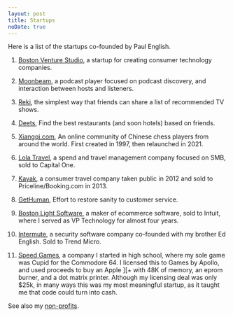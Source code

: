 ```yaml
---
layout: post
title: Startups
noDate: true
---
```


Here is a list of the startups co-founded by Paul English.

1. [Boston Venture Studio](https://www.bvs.net), a startup for creating consumer technology companies.

2. [Moonbeam](http://moonbeam.fm), a podcast player focused on podcast discovery, and interaction between hosts and listeners.

3. [Reki](https://reki.tv), the simplest way that friends can share a list of recommended TV shows.

4. [Deets](https://trydeets.com), Find the best restaurants (and soon hotels) based on friends.

5. [Xiangqi.com](https://xiangqi.com), An online community of Chinese chess players from around the world. First created in 1997, then relaunched in 2021.

6. [Lola Travel](/lolatravel.html), a spend and travel management company focused on SMB, sold to Capital One.

7. [Kayak](http://kayak.com), a consumer travel company taken public in 2012 and sold to Priceline/Booking.com in 2013.

8. [GetHuman](http://gethuman.com), Effort to restore sanity to customer service.

9. [Boston Light Software](/bostonlight.html), a maker of ecommerce software, sold to Intuit, where I served as VP Technology for almost four years.

10. [Intermute](/intermute.html), a security software company co-founded with my brother Ed English. Sold to Trend Micro.

11. [Speed Games](/cupid.html), a company I started in high school, where my sole game was Cupid for the Commodore 64. I licensed this to Games by Apollo, and used proceeds to buy an Apple ][+ with 48K of memory, an eprom burner, and a dot matrix printer. Although my licensing deal was only $25k, in many ways this was my most meaningful startup, as it taught me that code could turn into cash.

See also my [non-profits](/nonprofits).
